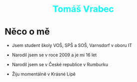 # <span style="color:Aqua;display:block;text-align:center;"> **Tomáš Vrabec**</span>
# Něco o mě


- Jsem student školy VOŠ, SPŠ a SOŠ, Varnsdorf v oboru IT

- Narodil jsem se v roce 2009 a je mi 16 let

- Narodil jsem se v České republice v Rumburku

- Žiju momentálně v Krásné Lípě

